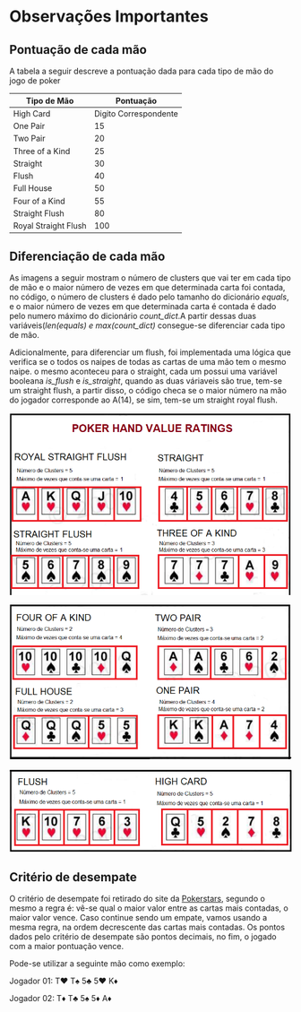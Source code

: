 # Observações Importantes 

## Pontuação de cada mão

A tabela a seguir descreve a pontuação dada para cada tipo de mão do jogo de poker


<div align="center">


  | Tipo de Mão | Pontuação |  
 | ------------------- | ------------------- | 
 | High Card   |  Digito Correspondente | 
 | One Pair  |  15 | 
 | Two Pair |  20 |
 | Three of a Kind  |  25 | 
 | Straight  |  30 | 
 | Flush  |  40 |
 | Full House  |  50 |
 | Four of a Kind  |  55 | 
 | Straight Flush |  80 |  
 | Royal Straight Flush |  100 |  
  
 </div>
 




## Diferenciação de cada mão

As imagens a seguir mostram o número de clusters que vai ter em cada tipo de mão e o maior número de vezes em que determinada carta foi contada, no código, o número de clusters é dado pelo tamanho do dicionário *equals*, e o maior número de vezes em que determinada carta é contada é dado pelo numero máximo do dicionário *count_dict*.A partir dessas duas variáveis(*len(equals) e max(count_dict)* consegue-se diferenciar cada tipo de mão. 


Adicionalmente, para diferenciar um flush, foi implementada uma lógica que verifica se o todos os naipes de 
todas as cartas de uma mão tem o mesmo naipe. o mesmo aconteceu para o straight, cada um possui uma variável booleana *is_flush* e *is_straight*, quando 
as duas váriaveis são true, tem-se um straight flush, a partir disso, o código checa se o maior número na mão do jogador corresponde ao A(14), se sim,
tem-se um straight royal flush.


<p align="center">

  <img width="800" src="https://github.com/nathanaelduque/DesafioDataH-/blob/main/Images/Pokerhand01.png" alt="Tipo de mão  01">
  
</p>


<p align="center">

  <img width="800" src="https://github.com/nathanaelduque/DesafioDataH-/blob/main/Images/Pokerhand2.png" alt="Tipo de mão  02">
  
</p>

<p align="center">

  <img width="800" src="https://github.com/nathanaelduque/DesafioDataH-/blob/main/Images/Pokerhand03.png" alt="Tipo de mão  03">
  
</p>


## Critério de desempate

O critério de desempate  foi retirado do site da [Pokerstars](https://www.pokerstars.com/pt-BR/poker/games/rules/hand-rankings/?no_redirect=1#:~:text=No%20caso%20de%20um%20empate%3A%20O%20jogador%20com%20a%20carta,crit%C3%A9rio%20de%20desempate%20no%20poker.), segundo o mesmo a regra é: vê-se qual o maior valor entre as cartas mais contadas, o maior valor vence. Caso continue sendo um empate, vamos usando a mesma regra, na ordem decrescente das cartas mais contadas. Os pontos dados pelo critério de desempate são pontos decimais, no fim, o jogado com a maior pontuação vence.

Pode-se utilizar a seguinte mão como exemplo:

Jogador 01: T♥ T♠ 5♣ 5♥  K♦

Jogador 02: T♦ T♣ 5♠ 5♦  A♦
